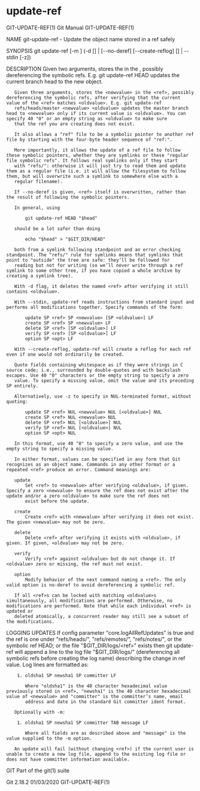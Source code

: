  # update-ref 
GIT-UPDATE-REF(1)                                                                                 Git Manual                                                                                GIT-UPDATE-REF(1)

NAME
       git-update-ref - Update the object name stored in a ref safely

SYNOPSIS
       git update-ref [-m <reason>] (-d <ref> [<oldvalue>] | [--no-deref] [--create-reflog] <ref> <newvalue> [<oldvalue>] | --stdin [-z])

DESCRIPTION
       Given two arguments, stores the <newvalue> in the <ref>, possibly dereferencing the symbolic refs. E.g. git update-ref HEAD <newvalue> updates the current branch head to the new object.

       Given three arguments, stores the <newvalue> in the <ref>, possibly dereferencing the symbolic refs, after verifying that the current value of the <ref> matches <oldvalue>. E.g. git update-ref
       refs/heads/master <newvalue> <oldvalue> updates the master branch head to <newvalue> only if its current value is <oldvalue>. You can specify 40 "0" or an empty string as <oldvalue> to make sure
       that the ref you are creating does not exist.

       It also allows a "ref" file to be a symbolic pointer to another ref file by starting with the four-byte header sequence of "ref:".

       More importantly, it allows the update of a ref file to follow these symbolic pointers, whether they are symlinks or these "regular file symbolic refs". It follows real symlinks only if they start
       with "refs/": otherwise it will just try to read them and update them as a regular file (i.e. it will allow the filesystem to follow them, but will overwrite such a symlink to somewhere else with a
       regular filename).

       If --no-deref is given, <ref> itself is overwritten, rather than the result of following the symbolic pointers.

       In general, using

           git update-ref HEAD "$head"

       should be a lot safer than doing

           echo "$head" > "$GIT_DIR/HEAD"

       both from a symlink following standpoint and an error checking standpoint. The "refs/" rule for symlinks means that symlinks that point to "outside" the tree are safe: they’ll be followed for
       reading but not for writing (so we’ll never write through a ref symlink to some other tree, if you have copied a whole archive by creating a symlink tree).

       With -d flag, it deletes the named <ref> after verifying it still contains <oldvalue>.

       With --stdin, update-ref reads instructions from standard input and performs all modifications together. Specify commands of the form:

           update SP <ref> SP <newvalue> [SP <oldvalue>] LF
           create SP <ref> SP <newvalue> LF
           delete SP <ref> [SP <oldvalue>] LF
           verify SP <ref> [SP <oldvalue>] LF
           option SP <opt> LF

       With --create-reflog, update-ref will create a reflog for each ref even if one would not ordinarily be created.

       Quote fields containing whitespace as if they were strings in C source code; i.e., surrounded by double-quotes and with backslash escapes. Use 40 "0" characters or the empty string to specify a zero
       value. To specify a missing value, omit the value and its preceding SP entirely.

       Alternatively, use -z to specify in NUL-terminated format, without quoting:

           update SP <ref> NUL <newvalue> NUL [<oldvalue>] NUL
           create SP <ref> NUL <newvalue> NUL
           delete SP <ref> NUL [<oldvalue>] NUL
           verify SP <ref> NUL [<oldvalue>] NUL
           option SP <opt> NUL

       In this format, use 40 "0" to specify a zero value, and use the empty string to specify a missing value.

       In either format, values can be specified in any form that Git recognizes as an object name. Commands in any other format or a repeated <ref> produce an error. Command meanings are:

       update
           Set <ref> to <newvalue> after verifying <oldvalue>, if given. Specify a zero <newvalue> to ensure the ref does not exist after the update and/or a zero <oldvalue> to make sure the ref does not
           exist before the update.

       create
           Create <ref> with <newvalue> after verifying it does not exist. The given <newvalue> may not be zero.

       delete
           Delete <ref> after verifying it exists with <oldvalue>, if given. If given, <oldvalue> may not be zero.

       verify
           Verify <ref> against <oldvalue> but do not change it. If <oldvalue> zero or missing, the ref must not exist.

       option
           Modify behavior of the next command naming a <ref>. The only valid option is no-deref to avoid dereferencing a symbolic ref.

       If all <ref>s can be locked with matching <oldvalue>s simultaneously, all modifications are performed. Otherwise, no modifications are performed. Note that while each individual <ref> is updated or
       deleted atomically, a concurrent reader may still see a subset of the modifications.

LOGGING UPDATES
       If config parameter "core.logAllRefUpdates" is true and the ref is one under "refs/heads/", "refs/remotes/", "refs/notes/", or the symbolic ref HEAD; or the file "$GIT_DIR/logs/<ref>" exists then
       git update-ref will append a line to the log file "$GIT_DIR/logs/<ref>" (dereferencing all symbolic refs before creating the log name) describing the change in ref value. Log lines are formatted as:

        1. oldsha1 SP newsha1 SP committer LF

           Where "oldsha1" is the 40 character hexadecimal value previously stored in <ref>, "newsha1" is the 40 character hexadecimal value of <newvalue> and "committer" is the committer’s name, email
           address and date in the standard Git committer ident format.

       Optionally with -m:

        1. oldsha1 SP newsha1 SP committer TAB message LF

           Where all fields are as described above and "message" is the value supplied to the -m option.

       An update will fail (without changing <ref>) if the current user is unable to create a new log file, append to the existing log file or does not have committer information available.

GIT
       Part of the git(1) suite

Git 2.18.2                                                                                        01/03/2020                                                                                GIT-UPDATE-REF(1)
